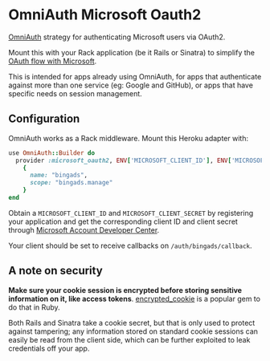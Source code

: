 # OmniAuth Microsoft Oauth2

[OmniAuth](https://github.com/intridea/omniauth) strategy for authenticating Microsoft users via OAuth2.

Mount this with your Rack application (be it Rails or Sinatra) to simplify the [OAuth flow with Microsoft](https://msdn.microsoft.com/en-us/library/bing-ads-user-authentication-oauth-guide.aspx).

This is intended for apps already using OmniAuth, for apps that authenticate against more than one service (eg: Google and GitHub), or apps that have specific needs on session management.

## Configuration

OmniAuth works as a Rack middleware. Mount this Heroku adapter with:

```ruby
use OmniAuth::Builder do
  provider :microsoft_oauth2, ENV['MICROSOFT_CLIENT_ID'], ENV['MICROSOFT_CLIENT_SECRET'],
    { 
      name: "bingads",
      scope: "bingads.manage"
    }
end
```

Obtain a `MICROSOFT_CLIENT_ID` and `MICROSOFT_CLIENT_SECRET` by registering your application and get the corresponding client ID and client secret through [Microsoft Account Developer Center](https://account.live.com/developers/applications).

Your client should be set to receive callbacks on `/auth/bingads/callback`.

## A note on security

**Make sure your cookie session is encrypted before storing sensitive information on it, like access tokens**. [encrypted_cookie](https://github.com/cvonkleist/encrypted_cookie) is a popular gem to do that in Ruby.

Both Rails and Sinatra take a cookie secret, but that is only used to protect against tampering; any information stored on standard cookie sessions can easily be read from the client side, which can be further exploited to leak credentials off your app.
